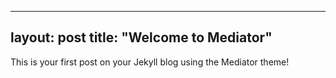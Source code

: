 
---
layout: post
title: "Welcome to Mediator"
---

This is your first post on your Jekyll blog using the Mediator theme!

